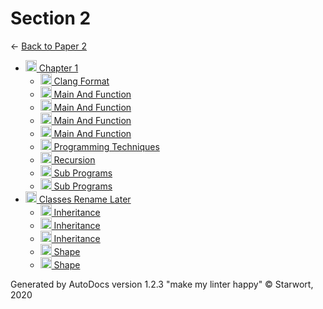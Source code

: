 <style>img{height:18px;margin-bottom:-3px}</style>

# Section 2

← [Back to Paper 2](..)

- [![Folder](https://starwort.github.io/computer-science/icon-folder.png) Chapter 1](chapter_1/index.html)
  - [![CLANG-FORMAT file](https://img.icons8.com/windows/512/4a90e2/file-configuration.png) Clang Format](chapter_1/.clang-format)
  - [![ file](https://img.icons8.com/windows/512/4a90e2/binary-file.png) Main And Function](chapter_1/main_and_function)
  - [![C file](https://img.icons8.com/windows/512/4a90e2/c.png) Main And Function](chapter_1/main_and_function.c)
  - [![OCRPSC file](https://img.icons8.com/windows/512/4a90e2/code-file.png) Main And Function](chapter_1/main_and_function.ocrpsc)
  - [![SPLW file](https://starwort.github.io/computer-science/icon-splw.png) Main And Function](chapter_1/main_and_function.splw)
  - [![MD file](https://img.icons8.com/windows/512/4a90e2/regular-document.png) Programming Techniques](chapter_1/programming_techniques.html)
  - [![MD file](https://img.icons8.com/windows/512/4a90e2/regular-document.png) Recursion](chapter_1/recursion.html)
  - [![C file](https://img.icons8.com/windows/512/4a90e2/c.png) Sub Programs](chapter_1/sub_programs.c)
  - [![MD file](https://img.icons8.com/windows/512/4a90e2/regular-document.png) Sub Programs](chapter_1/sub_programs.html)
- [![Folder](https://starwort.github.io/computer-science/icon-folder.png) Classes Rename Later](classes_RENAME_LATER/index.html)
  - [![MD file](https://img.icons8.com/windows/512/4a90e2/regular-document.png) Inheritance](classes_RENAME_LATER/inheritance.html)
  - [![PSC file](https://img.icons8.com/windows/512/4a90e2/code-file.png) Inheritance](classes_RENAME_LATER/inheritance.psc)
  - [![PY file](https://img.icons8.com/windows/512/4a90e2/py.png) Inheritance](classes_RENAME_LATER/inheritance.py)
  - [![PY file](https://img.icons8.com/windows/512/4a90e2/py.png) Shape](classes_RENAME_LATER/shape.py)
  - [![SPLW file](https://starwort.github.io/computer-science/icon-splw.png) Shape](classes_RENAME_LATER/shape.splw)

Generated by AutoDocs version 1.2.3 "make my linter happy" © Starwort, 2020
